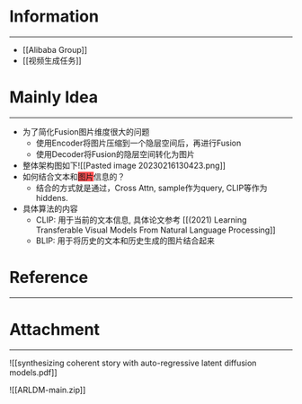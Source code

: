 # Information
---
- [[Alibaba Group]]
- [[视频生成任务]]

# Mainly Idea
---
- 为了简化Fusion图片维度很大的问题
	- 使用Encoder将图片压缩到一个隐层空间后，再进行Fusion
	- 使用Decoder将Fusion的隐层空间转化为图片
- 整体架构图如下![[Pasted image 20230216130423.png]]
-  如何结合文本和<span style="background:#ff4d4f">图片</span>信息的？
	- 结合的方式就是通过，Cross Attn, sample作为query, CLIP等作为hiddens.
- 具体算法的内容
	- CLIP: 用于当前的文本信息, 具体论文参考 [[(2021) Learning Transferable Visual Models From Natural Language Processing]]
	- BLIP: 用于将历史的文本和历史生成的图片结合起来

# Reference
---


# Attachment
---
![[synthesizing coherent story with auto-regressive latent diffusion models.pdf]]

![[ARLDM-main.zip]]